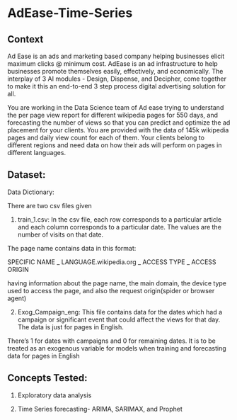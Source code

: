 # AdEase-Time-Series
## Context
Ad Ease is an ads and marketing based company helping businesses elicit maximum clicks @ minimum cost. AdEase is an ad infrastructure to help businesses promote themselves easily, effectively, and economically. The interplay of 3 AI modules - Design, Dispense, and Decipher, come together to make it this an end-to-end 3 step process digital advertising solution for all.

You are working in the Data Science team of Ad ease trying to understand the per page view report for different wikipedia pages for 550 days, and forecasting the number of views so that you can predict and optimize the ad placement for your clients. You are provided with the data of 145k wikipedia pages and daily view count for each of them. Your clients belong to different regions and need data on how their ads will perform on pages in different languages.


## Dataset:
Data Dictionary:

There are two csv files given

1. train_1.csv: In the csv file, each row corresponds to a particular article and each column corresponds to a particular date. The values are the number of visits on that date.

The page name contains data in this format:

SPECIFIC NAME _ LANGUAGE.wikipedia.org _ ACCESS TYPE _ ACCESS ORIGIN

having information about the page name, the main domain, the device type used to access the page, and also the request origin(spider or browser agent)


2. Exog_Campaign_eng: This file contains data for the dates which had a campaign or significant event that could affect the views for that day. The data is just for pages in English.

There’s 1 for dates with campaigns and 0 for remaining dates. It is to be treated as an exogenous variable for models when training and forecasting data for pages in English



## Concepts Tested:

1. Exploratory data analysis

2. Time Series forecasting- ARIMA, SARIMAX, and Prophet
